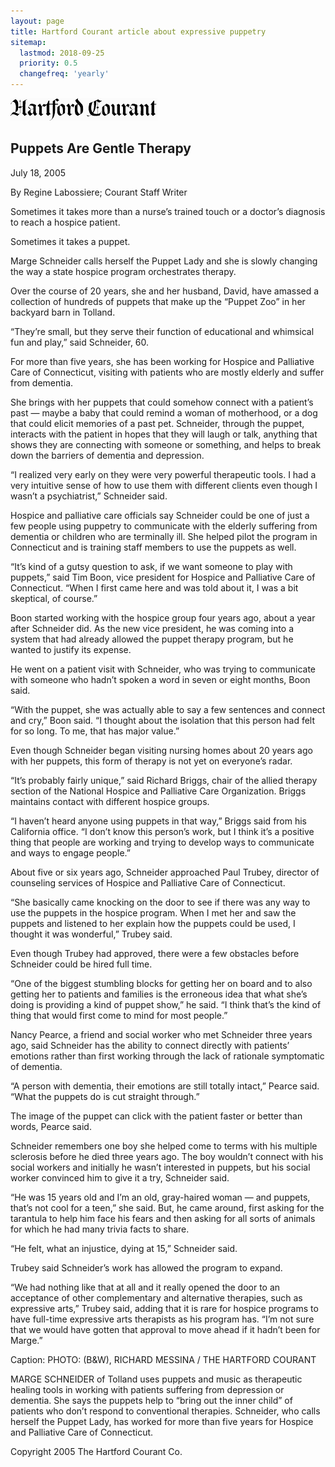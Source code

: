```yaml
---
layout: page
title: Hartford Courant article about expressive puppetry
sitemap:
  lastmod: 2018-09-25
  priority: 0.5
  changefreq: 'yearly'
---
```


[![Hartford Courant logo](/assets/hartfordcourant.gif)](http://www.courant.com/)

Puppets Are Gentle Therapy
--------------------------

July 18, 2005

By Regine Labossiere; Courant Staff Writer

Sometimes it takes more than a nurse’s trained touch or a doctor’s diagnosis to reach a hospice patient.

Sometimes it takes a puppet.

Marge Schneider calls herself the Puppet Lady and she is slowly changing the way a state hospice program orchestrates therapy.

Over the course of 20 years, she and her husband, David, have amassed a collection of hundreds of puppets that make up the “Puppet Zoo” in her backyard barn in Tolland.

“They’re small, but they serve their function of educational and whimsical fun and play,” said Schneider, 60.

For more than five years, she has been working for Hospice and Palliative Care of Connecticut, visiting with patients who are mostly elderly and suffer from dementia.

She brings with her puppets that could somehow connect with a patient’s past — maybe a baby that could remind a woman of motherhood, or a dog that could elicit memories of a past pet. Schneider, through the puppet, interacts with the patient in hopes that they will laugh or talk, anything that shows they are connecting with someone or something, and helps to break down the barriers of dementia and depression.

“I realized very early on they were very powerful therapeutic tools. I had a very intuitive sense of how to use them with different clients even though I wasn’t a psychiatrist,” Schneider said.

Hospice and palliative care officials say Schneider could be one of just a few people using puppetry to communicate with the elderly suffering from dementia or children who are terminally ill. She helped pilot the program in Connecticut and is training staff members to use the puppets as well.

“It’s kind of a gutsy question to ask, if we want someone to play with puppets,” said Tim Boon, vice president for Hospice and Palliative Care of Connecticut. “When I first came here and was told about it, I was a bit skeptical, of course.”


Boon started working with the hospice group four years ago, about a year after Schneider did. As the new vice president, he was coming into a system that had already allowed the puppet therapy program, but he wanted to justify its expense.

He went on a patient visit with Schneider, who was trying to communicate with someone who hadn’t spoken a word in seven or eight months, Boon said.

“With the puppet, she was actually able to say a few sentences and connect and cry,” Boon said. “I thought about the isolation that this person had felt for so long. To me, that has major value.”

Even though Schneider began visiting nursing homes about 20 years ago with her puppets, this form of therapy is not yet on everyone’s radar.

“It’s probably fairly unique,” said Richard Briggs, chair of the allied therapy section of the National Hospice and Palliative Care Organization. Briggs maintains contact with different hospice groups.

“I haven’t heard anyone using puppets in that way,” Briggs said from his California office. “I don’t know this person’s work, but I think it’s a positive thing that people are working and trying to develop ways to communicate and ways to engage people.”

About five or six years ago, Schneider approached Paul Trubey, director of counseling services of Hospice and Palliative Care of Connecticut.

“She basically came knocking on the door to see if there was any way to use the puppets in the hospice program. When I met her and saw the puppets and listened to her explain how the puppets could be used, I thought it was wonderful,” Trubey said.

Even though Trubey had approved, there were a few obstacles before Schneider could be hired full time.

“One of the biggest stumbling blocks for getting her on board and to also getting her to patients and families is the erroneous idea that what she’s doing is providing a kind of puppet show,” he said. “I think that’s the kind of thing that would first come to mind for most people.”

Nancy Pearce, a friend and social worker who met Schneider three years ago, said Schneider has the ability to connect directly with patients’ emotions rather than first working through the lack of rationale symptomatic of dementia.

“A person with dementia, their emotions are still totally intact,” Pearce said. “What the puppets do is cut straight through.”

The image of the puppet can click with the patient faster or better than words, Pearce said.

Schneider remembers one boy she helped come to terms with his multiple sclerosis before he died three years ago. The boy wouldn’t connect with his social workers and initially he wasn’t interested in puppets, but his social worker convinced him to give it a try, Schneider said.

“He was 15 years old and I’m an old, gray-haired woman — and puppets, that’s not cool for a teen,” she said. But, he came around, first asking for the tarantula to help him face his fears and then asking for all sorts of animals for which he had many trivia facts to share.

“He felt, what an injustice, dying at 15,” Schneider said.

Trubey said Schneider’s work has allowed the program to expand.

“We had nothing like that at all and it really opened the door to an acceptance of other complementary and alternative therapies, such as expressive arts,” Trubey said, adding that it is rare for hospice programs to have full-time expressive arts therapists as his program has. “I’m not sure that we would have gotten that approval to move ahead if it hadn’t been for Marge.”

Caption: PHOTO: (B&W), RICHARD MESSINA / THE HARTFORD COURANT

MARGE SCHNEIDER of Tolland uses puppets and music as therapeutic healing tools in working with patients suffering from depression or dementia. She says the puppets help to “bring out the inner child” of patients who don’t respond to conventional therapies. Schneider, who calls herself the Puppet Lady, has worked for more than five years for Hospice and Palliative Care of Connecticut.

Copyright 2005 The Hartford Courant Co.